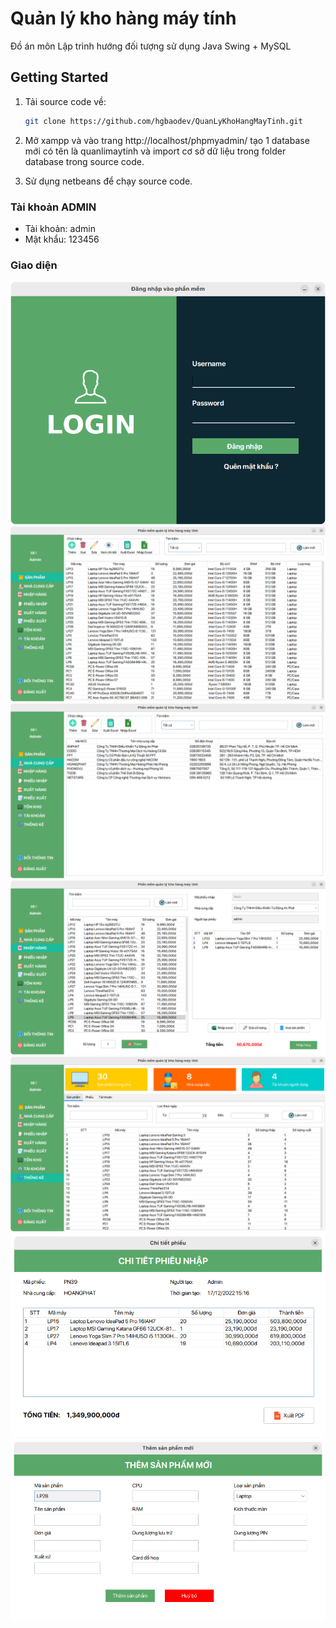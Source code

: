 <!-- author: hgbaodev -->
# Quản lý kho hàng máy tính
Đồ án môn Lập trình hướng đối tượng sử dụng Java Swing + MySQL
## Getting Started

1. Tải source code về:

   ```bash
   git clone https://github.com/hgbaodev/QuanLyKhoHangMayTinh.git
   ```
2. Mở xampp và vào trang http://localhost/phpmyadmin/ tạo 1 database mới có tên là quanlimaytinh và import cơ sở dữ liệu trong folder database trong source code.

3. Sử dụng netbeans để chạy source code.

### Tài khoản ADMIN
- Tài khoản: admin
- Mật khẩu: 123456

### Giao diện 
![Alt text](./img/login.png)
![Alt text](./img/sanpham.png)
![Alt text](./img/nhacungcap.png)
![Alt text](./img/nhaphang.png)
![Alt text](./img/thongke.png)
![Alt text](./img/chitietphieu.png)
![Alt text](./img/themsanpham.png)
